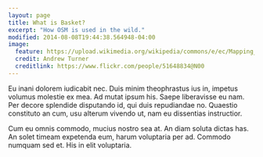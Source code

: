 ```yaml
---
layout: page
title: What is Basket?
excerpt: "How OSM is used in the wild."
modified: 2014-08-08T19:44:38.564948-04:00
image:
  feature: https://upload.wikimedia.org/wikipedia/commons/e/ec/Mapping_the_Zoo_Crew_Sign.jpg
  credit: Andrew Turner
  creditlink: https://www.flickr.com/people/51648834@N00
---
```


Eu inani dolorem iudicabit nec. Duis minim theophrastus ius in, impetus volumus molestie ex mea. Ad mutat ipsum his. Saepe liberavisse eu nam. Per decore splendide disputando id, qui duis repudiandae no. Quaestio constituto an cum, usu alterum vivendo ut, nam eu dissentias instructior.

Cum eu omnis commodo, mucius nostro sea at. An diam soluta dictas has. An solet timeam expetenda eum, harum voluptaria per ad. Commodo numquam sed et. His in elit voluptaria.
